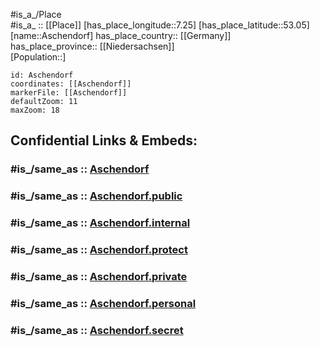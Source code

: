 ﻿---
confidential: public
isDeleted: false
location:
- 53.05
- 7.25
mapmarker: city
mapzoom:
- 7
- 12
SpocWebEntityId: 28893
tags:
- geo/City
type: City
---

#is_a_/Place  
#is_a_ :: [[Place]] 
[has_place_longitude::7.25] 
[has_place_latitude::53.05] 
[name::Aschendorf] 
has_place_country:: [[Germany]]  
has_place_province:: [[Niedersachsen]]  
[Population::] 



```leaflet
id: Aschendorf
coordinates: [[Aschendorf]] 
markerFile: [[Aschendorf]] 
defaultZoom: 11 
maxZoom: 18
```


## Confidential Links & Embeds: 

### #is_/same_as :: [Aschendorf](/_Standards/Earth/Continent/Europe/Europe~Central/Germany/Germany~West/Niedersachsen/counties~Niedersachsen/Emsland/cities~Emsland/Rhede~Ems/boroughs~Rhede~Ems/Aschendorf.md) 

### #is_/same_as :: [Aschendorf.public](/_public/Earth/Continent/Europe/Europe~Central/Germany/Germany~West/Niedersachsen/counties~Niedersachsen/Emsland/cities~Emsland/Rhede~Ems/boroughs~Rhede~Ems/Aschendorf.public.md) 

### #is_/same_as :: [Aschendorf.internal](/_internal/Earth/Continent/Europe/Europe~Central/Germany/Germany~West/Niedersachsen/counties~Niedersachsen/Emsland/cities~Emsland/Rhede~Ems/boroughs~Rhede~Ems/Aschendorf.internal.md) 

### #is_/same_as :: [Aschendorf.protect](/_protect/Earth/Continent/Europe/Europe~Central/Germany/Germany~West/Niedersachsen/counties~Niedersachsen/Emsland/cities~Emsland/Rhede~Ems/boroughs~Rhede~Ems/Aschendorf.protect.md) 

### #is_/same_as :: [Aschendorf.private](/_private/Earth/Continent/Europe/Europe~Central/Germany/Germany~West/Niedersachsen/counties~Niedersachsen/Emsland/cities~Emsland/Rhede~Ems/boroughs~Rhede~Ems/Aschendorf.private.md) 

### #is_/same_as :: [Aschendorf.personal](/_personal/Earth/Continent/Europe/Europe~Central/Germany/Germany~West/Niedersachsen/counties~Niedersachsen/Emsland/cities~Emsland/Rhede~Ems/boroughs~Rhede~Ems/Aschendorf.personal.md) 

### #is_/same_as :: [Aschendorf.secret](/_secret/Earth/Continent/Europe/Europe~Central/Germany/Germany~West/Niedersachsen/counties~Niedersachsen/Emsland/cities~Emsland/Rhede~Ems/boroughs~Rhede~Ems/Aschendorf.secret.md)


